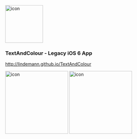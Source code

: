 <img src="http://lindemann.github.io/TextAndColour/images/icon.png" alt="icon" width="120">

### TextAndColour - Legacy iOS 6 App
http://lindemann.github.io/TextAndColour

<img src="http://lindemann.github.io/TextAndColour/images/screenshot_01.png" alt="icon" width="200">
<img src="http://lindemann.github.io/TextAndColour/images/screenshot_02.png" alt="icon" width="200">
